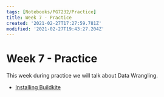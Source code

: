 ```yaml
---
tags: [Notebooks/PG7232/Practice]
title: Week 7 - Practice
created: '2021-02-27T17:27:59.781Z'
modified: '2021-02-27T19:43:27.204Z'
---
```


# Week 7 - Practice

This week during practice we will talk about Data Wrangling.

* [Installing Buildkite](https://buildkite.com/organizations/universidad-simon-bolivar/agents?return_to_pipeline=test-pipe&setup=true&welcome=true#setup-ubuntu)
